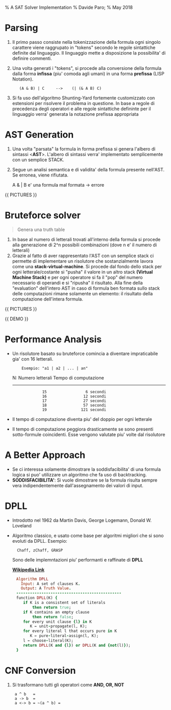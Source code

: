 % A SAT Solver Implementation
% Davide Paro;
% May 2018


Parsing
=======
1. Il primo passo consiste nella tokenizzazione della formula
   ogni singolo carattere viene raggrupato in "tokens" secondo
   le regole sintattiche definite dal linguaggio. Il linguaggio
   mette a disposizione la possibilita' di definire commenti.
2. Una volta generati i "tokens", si procede alla conversione
   della formula dalla forma __infissa__ (piu' comoda agli umani)
   in una forma __prefissa__ (LISP Notation).

          (A & B) | C     -->    (| (& A B) C)
  
3. Si fa uso dell'algoritmo Shunting-Yard fortemente customizzato con
   estensioni per risolvere il problema in questione. In base
   a regole di precedenza degli operatori e alle regole sintattiche
   defininte per il linguaggio verra' generata la notazione prefissa
   appropriata
   

AST Generation
==============
1. Una volta "parsata" la formula in forma prefissa si
   genera l'albero di sintassi <**AST**>. L'albero
   di sintassi verra' implementato semplicemente con
   un semplice STACK.
2. Segue un analisi semantica e di validita' della formula
   presente nell'AST. Se erronea, viene rifiutata.

      A & | B   e' una formula mal formata -> errore

{{ PICTURES }}

Bruteforce solver
=================
> Genera una truth table

1. In base al numero di letterali trovati all'interno della
   formula si procede alla generazione di 2^n possibili combinazioni
   (dove n e' il numero di letterali)
2. Grazie al fatto di aver rappresentato l'AST con un semplice stack
   ci permette di implementare un risolutore che sostanzialmente
   lavora come una **stack-virtual-machine**.
   Si procede dal fondo dello stack per ogni letterale/costante
   si "pusha" il valore in un altro stack **(Virtual Machine Stack)**
   e per ogni operatore si fa il "pop" del numero necessario di operandi
   e si "ripusha" il risultato.
   Alla fine della "evaluation" dell'intero AST in caso di formula ben formata
   sullo stack delle computazioni rimane solamente un elemento:
   il risultato della computazione dell'intera formula.

{{ PICTURES }}

{{ DEMO }}

Performance Analysis
=====================
* Un risolutore basato su bruteforce comincia a diventare impraticabile
  gia' con 16 letterali.
  
          Esempio: "a1 | a2 | ... | an"

  N: Numero letterali        Tempo di computazione
  -------------------        ---------------------
                   15                 6 secondi
                   16                12 secondi
                   17                27 secondi
                   18                57 secondi
                   19               121 secondi

* Il tempo di computazione diventa piu' del doppio per ogni letterale
* Il tempo di computazione peggiora drasticamente se sono presenti
  sotto-formule coincidenti. Esse vengono valutate piu' volte dal
  risolutore

A Better Approach
=================
* Se ci interessa solamente dimostrare la soddisfacibilita' di una
  formula logica si puo' utilizzare un algoritmo che fa uso di 
  backtracking.
* **SODDISFACIBILITA'**: Si vuole dimostrare se la formula risulta
  sempre vera indipendentemente dall'assegnamento dei valori
  di input.


DPLL
====
* Introdotto nel 1962 da Martin Davis, George Logemann, Donald W. Loveland
* Algoritmo classico, e usato come base per algoritmi migliori
  che si sono evoluti da DPLL. Esempio:

        Chaff, zChaff, GRASP
  
  Sono delle implemntazioni piu' performanti e raffinate di **DPLL**
  
  [__Wikipedia Link__](https://en.wikipedia.org/wiki/DPLL_algorithm)
  
  
~~~~~~~~~~~~~~~~~~~~~~~~~~~~~~~~~~~~~~~~~~~~~~ruby
     Algorithm DPLL
       Input: A set of clauses K.
       Output: A Truth Value.
     ----------------------------------------------
     function DPLL(K) {
        if K is a consistent set of literals
            then return true;
        if K contains an empty clause
            then return false;
        for every unit clause {l} in K
           K ← unit-propagate(l, K);
        for every literal l that occurs pure in K
           K ← pure-literal-assign(l, K);
        l ← choose-literal(K);
        return DPLL(K and {l}) or DPLL(K and {not(l)});
     }
~~~~~~~~~~~~~~~~~~~~~~~~~~~~~~~~~~~~~~~~~~~~~~~~~~~

CNF Conversion
==============
1. Si trasformano tutti gli operatori come __AND, OR, NOT__
        
        a ^ b   = 
        a -> b  = 
        a <-> b = ~(a ^ b) = 

